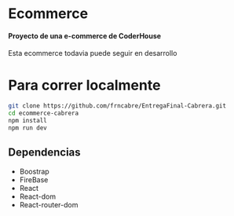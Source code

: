 # Ecommerce
#### Proyecto de una e-commerce de CoderHouse

Esta ecommerce todavia puede seguir en desarrollo

# Para correr localmente
```sh
git clone https://github.com/frncabre/EntregaFinal-Cabrera.git
cd ecommerce-cabrera
npm install
npm run dev
```
## Dependencias
- Boostrap
- FireBase
- React
- React-dom
- React-router-dom


